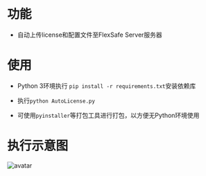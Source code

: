 # 功能
- 自动上传license和配置文件至FlexSafe Server服务器

# 使用
- Python 3环境执行 `pip install -r requirements.txt`安装依赖库


- 执行`python AutoLicense.py`


- 可使用`pyinstaller`等打包工具进行打包，以方便无Python环境使用

# 执行示意图
![avatar](https://i.ibb.co/yhrLQJg/20190507172947.png)
